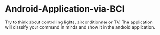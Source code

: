 # Android-Application-via-BCI
Try to think about controlling lights, airconditionner or TV. The application will classify your command in minds and show it in the android application. 
